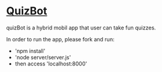 # [QuizBot](https://quizbot-fangting.herokuapp.com)

quizBot is a hybrid mobil app that user can take fun quizzes.

In order to run the app, please fork and run:

* 'npm install'
* 'node server/server.js'
* then access 'localhost:8000'
